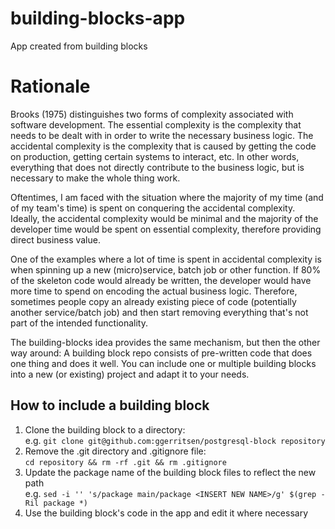 # building-blocks-app
App created from building blocks

# Rationale
Brooks (1975) distinguishes two forms of complexity associated with software development. 
The essential complexity is the complexity that needs to be dealt with in order to write the necessary business logic.
The accidental complexity is the complexity that is caused by getting the code on production, getting certain systems to interact, etc. In other words, everything that does not directly contribute to the business logic, but is necessary to make the whole thing work. 

Oftentimes, I am faced with the situation where the majority of my time (and of my team's time) is spent on conquering the accidental complexity. 
Ideally, the accidental complexity would be minimal and the majority of the developer time would be spent on essential complexity, therefore providing direct business value. 

One of the examples where a lot of time is spent in accidental complexity is when spinning up a new (micro)service, batch job or other function. If 80% of the skeleton code would already be written, the developer would have more time to spend on encoding the actual business logic. Therefore, sometimes people copy an already existing piece of code (potentially another service/batch job) and then start removing everything that's not part of the intended functionality. 

The building-blocks idea provides the same mechanism, but then the other way around: 
A building block repo consists of pre-written code that does one thing and does it well. You can include one or multiple building blocks into a new (or existing) project and adapt it to your needs. 


## How to include a building block
1. Clone the building block to a directory:  
e.g. `git clone git@github.com:ggerritsen/postgresql-block repository`
2. Remove the .git directory and .gitignore file:  
`cd repository && rm -rf .git && rm .gitignore`
3. Update the package name of the building block files to reflect the new path  
e.g. `sed -i '' 's/package main/package <INSERT NEW NAME>/g' $(grep -Ril package *)`
4. Use the building block's code in the app and edit it where necessary
